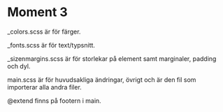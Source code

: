 # Moment 3

_colors.scss är för färger.

_fonts.scss är för text/typsnitt.

_sizenmargins.scss är för storlekar på element samt marginaler, padding och dyl.

main.scss är för huvudsakliga ändringar, övrigt och är den fil som importerar alla andra filer.

@extend finns på footern i main.